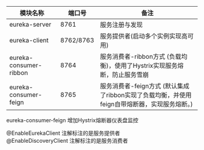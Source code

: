  模块名称 | 端口号 | 备注 
 --- | --- | --- 
eureka-server|8761|服务注册与发现
eureka-client|8762/8763|服务提供者(启动多个实例实现高可用)
eureka-consumer-ribbon|8764|服务消费者-ribbon方式 (负载均衡)，使用了Hystrix实现服务熔断，防止服务雪崩
eureka-consumer-feign|8765|服务消费者-feign方式 (默认集成了ribbon实现了负载均衡，并使用feign自带熔断器，实现服务熔断。)

eureka-consumer-feign 增加Hystrix熔断器仪表盘监控

@EnableEurekaClient 注解标注的是服务提供者  
@EnableDiscoveryClient  注解标注的是服务消费者